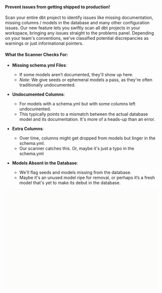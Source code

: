 #### Prevent issues from getting shipped to production!

Scan your entire dbt project to identify issues like missing documentation, missing columns / models in the database and many other configuration issues. Our new feature lets you swiftly scan all dbt projects in your workspace, bringing any issues straight to the problems panel. Depending on your team's conventions, we've classified potential discrepancies as warnings or just informational pointers.

#### What the Scanner Checks For:

- **Missing schema.yml Files**:

  - If some models aren’t documented, they'll show up here.
  - _Note_: We give seeds or ephemeral models a pass, as they're often traditionally undocumented.

- **Undocumented Columns**:

  - For models with a schema.yml but with some columns left undocumented.
  - This typically points to a mismatch between the actual database model and its documentation. It's more of a heads-up than an error.

- **Extra Columns**:

  - Over time, columns might get dropped from models but linger in the schema.yml.
  - Our scanner catches this. Or, maybe it's just a typo in the schema.yml

- **Models Absent in the Database**:
  - We'll flag seeds and models missing from the database.
  - Maybe it's an unused model ripe for removal, or perhaps it’s a fresh model that's yet to make its debut in the database.

![projectscan](./images/project-scan.gif)
